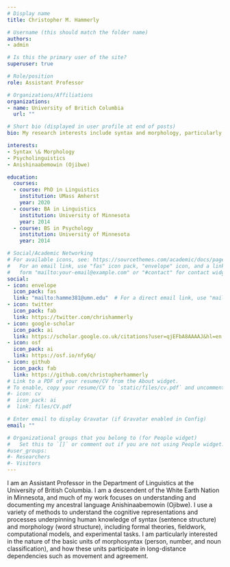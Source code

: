 ```yaml
---
# Display name
title: Christopher M. Hammerly

# Username (this should match the folder name)
authors:
- admin

# Is this the primary user of the site?
superuser: true

# Role/position
role: Assistant Professor

# Organizations/Affiliations
organizations:
- name: University of Britich Columbia
  url: ""

# Short bio (displayed in user profile at end of posts)
bio: My research interests include syntax and morphology, particularly the interface between our grammatical knowledge and processing abilities.

interests:
- Syntax \& Morphology
- Psycholinguistics
- Anishinaabemowin (Ojibwe)

education:
  courses:
  - course: PhD in Linguistics
    institution: UMass Amherst
    year: 2020
  - course: BA in Linguistics
    institution: University of Minnesota
    year: 2014
  - course: BS in Psychology
    institution: University of Minnesota
    year: 2014

# Social/Academic Networking
# For available icons, see: https://sourcethemes.com/academic/docs/page-builder/#icons
#   For an email link, use "fas" icon pack, "envelope" icon, and a link in the
#   form "mailto:your-email@example.com" or "#contact" for contact widget.
social:
- icon: envelope
  icon_pack: fas
  link: "mailto:hamme381@umn.edu"  # For a direct email link, use "mailto:test@example.org".
- icon: twitter
  icon_pack: fab
  link: https://twitter.com/chrishammerly
- icon: google-scholar
  icon_pack: ai
  link: https://scholar.google.co.uk/citations?user=qjEFbA8AAAAJ&hl=en
- icon: osf
  icon_pack: ai
  link: https://osf.io/nfy6q/
- icon: github
  icon_pack: fab
  link: https://github.com/christopherhammerly
# Link to a PDF of your resume/CV from the About widget.
# To enable, copy your resume/CV to `static/files/cv.pdf` and uncomment the lines below.
#- icon: cv
#  icon_pack: ai
#  link: files/CV.pdf

# Enter email to display Gravatar (if Gravatar enabled in Config)
email: ""

# Organizational groups that you belong to (for People widget)
#   Set this to `[]` or comment out if you are not using People widget.
#user_groups:
#- Researchers
#- Visitors
---
```


I am an Assistant Professor in the Department of Linguistics at the University of British Columbia. I am a descendent of the White Earth Nation in Minnesota, and much of my work focuses on understanding and documenting my ancestral language Anishinaabemowin (Ojibwe). I use a variety of methods to understand the cognitive representations and processes underpinning human knowledge of syntax (sentence structure) and morphology (word structure), including formal theories, fieldwork, computational models, and experimental tasks. I am particularly interested in the nature of the basic units of morphosyntax (person, number, and noun classification), and how these units participate in long-distance dependencies such as movement and agreement.
